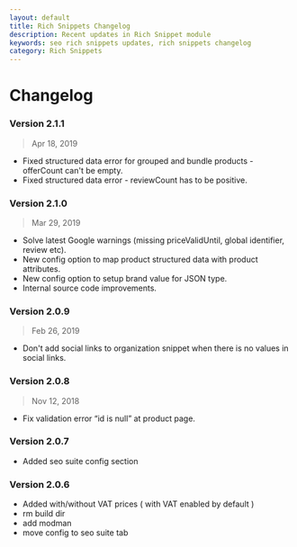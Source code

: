 ```yaml
---
layout: default
title: Rich Snippets Changelog
description: Recent updates in Rich Snippet module
keywords: seo rich snippets updates, rich snippets changelog
category: Rich Snippets
---
```


# Changelog

### Version 2.1.1

> Apr 18, 2019

 -  Fixed structured data error for grouped and bundle products - offerCount can't be empty.
 -  Fixed structured data error - reviewCount has to be positive.

### Version 2.1.0

> Mar 29, 2019

 -  Solve latest Google warnings (missing priceValidUntil, global identifier, review etc).
 -  New config option to map product structured data with product attributes.
 -  New config option to setup brand value for JSON type.
 -  Internal source code improvements. 

### Version 2.0.9

> Feb 26, 2019

 -  Don't add social links to organization snippet when there is no values in social links.

### Version 2.0.8

> Nov 12, 2018

 -  Fix validation error “id is null” at product page.

### Version 2.0.7

 -  Added seo suite config section

### Version 2.0.6

 -  Added with/without VAT prices ( with VAT enabled by default )
 -  rm build dir
 -  add modman
 -  move config to seo suite tab
